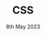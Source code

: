 ---
title: CSS
categories: jekyll lbs
layout: post
description: Cascading Style Sheets, commonly known as CSS, is a style sheet language used to describe the presentation of a document written in HTML. CSS separates the content of a web page from its visual representation, allowing web developers to control the layout, colors, fonts, and other visual aspects of a website. CSS uses selectors to target HTML elements and apply styles to them. It provides a wide range of properties and values that determine how the elements should be displayed. CSS rules can be defined inline within an HTML document, within a <style> element in the <head> section, or in an external CSS file that is linked to the HTML document. One of the main advantages of CSS is its ability to apply styles consistently across multiple web pages. By defining styles in a central CSS file, changes made to the styles will automatically reflect on all the pages that reference it. This promotes maintainability and efficiency in web development.
date: 8th May 2023
auther: Hugo Spångberg
img: /img/img2.jpg
---